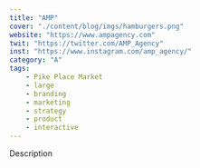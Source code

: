 ```yaml
---
title: "AMP"
cover: "./content/blog/imgs/hamburgers.png"
website: "https://www.ampagency.com"
twit: "https://twitter.com/AMP_Agency"
inst: "https://www.instagram.com/amp_agency/"
category: "A"
tags:
    - Pike Place Market
    - large
    - branding
    - marketing
    - strategy
    - product
    - interactive
---
```


Description
